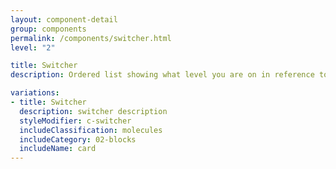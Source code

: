 ```yaml
---
layout: component-detail
group: components
permalink: /components/switcher.html
level: "2"

title: Switcher
description: Ordered list showing what level you are on in reference to the site

variations:
- title: Switcher
  description: switcher description
  styleModifier: c-switcher
  includeClassification: molecules
  includeCategory: 02-blocks
  includeName: card
---
```

